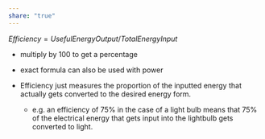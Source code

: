 ```yaml
---
share: "true"
---
```

$Efficiency = {Useful Energy Output}/{TotalEnergyInput}$
- multiply by 100 to get a percentage
- exact formula can also be used with power

- Efficiency just measures the proportion of the inputted energy that actually gets converted to the desired energy form. 
	- e.g. an efficiency of 75% in the case of a light bulb means that 75% of the electrical energy that gets input into the lightbulb gets converted to light.

